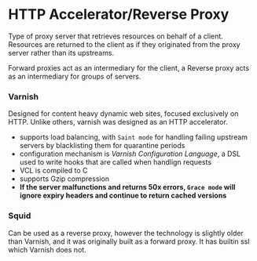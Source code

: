 # HTTP Accelerator/Reverse Proxy
Type of proxy server that retrieves resources on behalf of a client. Resources are returned to the client as if they originated from the proxy server rather than its upstreams.

Forward proxies act as an intermediary for the client, a Reverse proxy acts as an intermediary for groups of servers.

### Varnish
Designed for content heavy dynamic web sites, focused exclusively on HTTP. Unlike others, varnish was designed as an HTTP accelerator.
- supports load balancing, with `Saint mode` for handling failing upstream servers by blacklisting them for quarantine periods
- configuration mechanism is *Varnish Configuration Language*, a DSL used to write hooks that are called when handlign requests
- VCL is compiled to C
- supports Gzip compression
- **If the server malfunctions and returns 50x errors, `Grace mode` will ignore expiry headers and continue to return cached versions**

### Squid
Can be used as a reverse proxy, however the technology is slightly older than Varnish, and it was originally built as a forward proxy. It has builtin ssl which Varnish does not.
